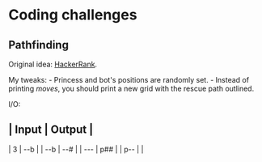 # Coding challenges

## Pathfinding

Original idea: [HackerRank](https://www.hackerrank.com/challenges/saveprincess).


My tweaks:
    - Princess and bot's positions are randomly set.
    - Instead of printing *moves*, you should print a new grid with the rescue path outlined.

I/O:

| Input | Output |
------------------
| 3     | --b    |
| --b   | --#    |
| ---   | p##    |
| p--   |        |
